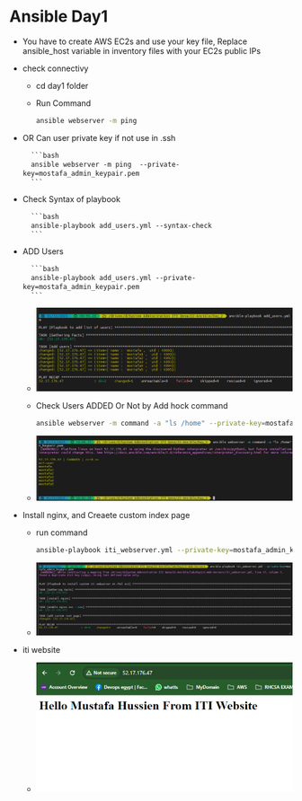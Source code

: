 # Ansible Day1

-   You have to create AWS EC2s and use your key file,
 Replace ansible_host variable in inventory files with your EC2s public IPs

- check connectivy
    -   cd day1 folder
    -   Run Command

        ```bash
        ansible webserver -m ping
        ```
- OR Can user private key if not use in .ssh

        ```bash
        ansible webserver -m ping  --private-key=mostafa_admin_keypair.pem
        ```
- Check Syntax of playbook

        ```bash
        ansible-playbook add_users.yml --syntax-check
        ```
- ADD Users

        ```bash
        ansible-playbook add_users.yml --private-key=mostafa_admin_keypair.pem
        ```
     -   ![alt](images/add_users.PNG)

    - Check  Users ADDED Or Not by Add hock command
        ```bash
        ansible webserver -m command -a "ls /home" --private-key=mostafa_admin_keypair.pem
        
        ```
     -   ![alt](images/add_hock_command_to-check-users-added.PNG)

-   Install nginx,  and Creaete custom index page

    -   run command
        ```bash
        ansible-playbook iti_webserver.yml --private-key=mostafa_admin_keypair.pem
        ```
    -   ![alt](images/run-playbook-webserver.PNG)

-   iti website

    
    -   ![alt](images/iti-website.PNG)